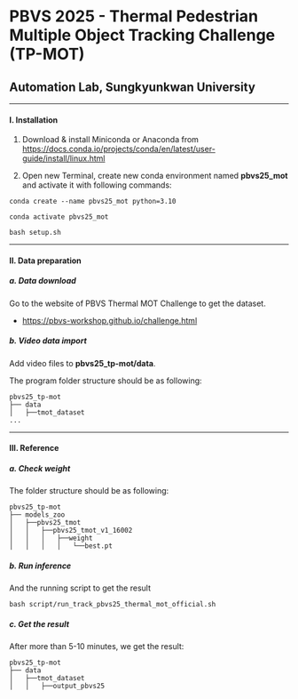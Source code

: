 # PBVS 2025 - Thermal Pedestrian Multiple Object Tracking Challenge (TP-MOT)

## Automation Lab, Sungkyunkwan University

---

#### I. Installation

1. Download & install Miniconda or Anaconda from https://docs.conda.io/projects/conda/en/latest/user-guide/install/linux.html


2. Open new Terminal, create new conda environment named **pbvs25_mot** and activate it with following commands:

```shell
conda create --name pbvs25_mot python=3.10

conda activate pbvs25_mot

bash setup.sh
```

---


#### II. Data preparation

##### a. Data download

Go to the website of PBVS Thermal MOT Challenge to get the dataset.

- https://pbvs-workshop.github.io/challenge.html

##### b. Video data import

Add video files to **pbvs25_tp-mot/data**.

The program folder structure should be as following:

```
pbvs25_tp-mot
├── data
│   ├──tmot_dataset
...
```

---

#### III. Reference

##### a. Check weight

The folder structure should be as following:
```
pbvs25_tp-mot
├── models_zoo
│   ├──pbvs25_tmot
│   │   ├──pbvs25_tmot_v1_16002
│   │   │   ├──weight
│   │   │   │   └──best.pt
```

##### b. Run inference

And the running script to get the result

```shell
bash script/run_track_pbvs25_thermal_mot_official.sh 
```

##### c. Get the result
After more than 5-10 minutes, we get the result:
```
pbvs25_tp-mot
├── data
│   ├──tmot_dataset
│   │   ├──output_pbvs25
```